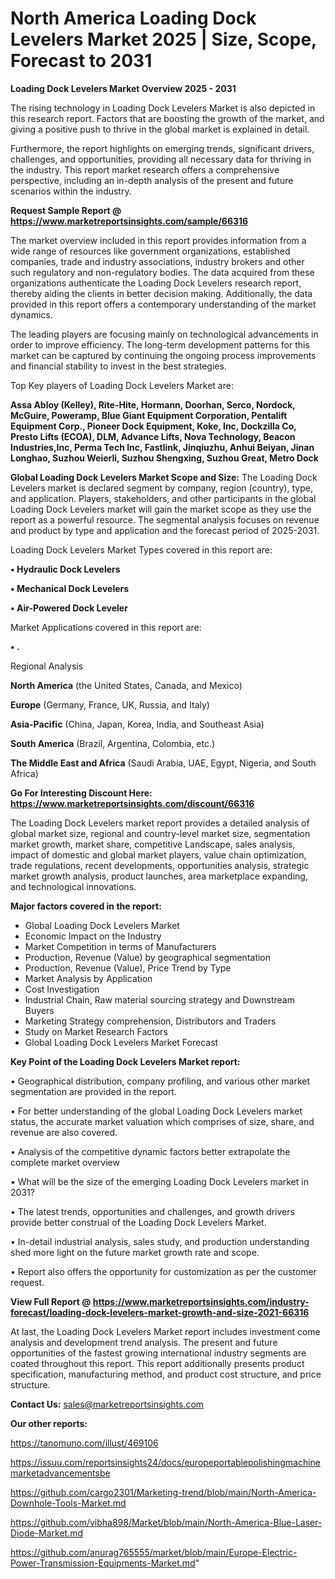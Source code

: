 # North America Loading Dock Levelers Market 2025 | Size, Scope, Forecast to 2031

<Strong> Loading Dock Levelers Market Overview 2025 - 2031</strong>

The rising technology in Loading Dock Levelers Market is also depicted in this research report. Factors that are boosting the growth of the market, and giving a positive push to thrive in the global market is explained in detail.

Furthermore, the report highlights on emerging trends, significant drivers, challenges, and opportunities, providing all necessary data for thriving in the industry. This report market research offers a comprehensive perspective, including an in-depth analysis of the present and future scenarios within the industry.

<strong>Request Sample Report @ <a href=https://www.marketreportsinsights.com/sample/66316>https://www.marketreportsinsights.com/sample/66316</a></strong>

The market overview included in this report provides information from a wide range of resources like government organizations, established companies, trade and industry associations, industry brokers and other such regulatory and non-regulatory bodies. The data acquired from these organizations authenticate the Loading Dock Levelers research report, thereby aiding the clients in better decision making. Additionally, the data provided in this report offers a contemporary understanding of the market dynamics.

The leading players are focusing mainly on technological advancements in order to improve efficiency. The long-term development patterns for this market can be captured by continuing the ongoing process improvements and financial stability to invest in the best strategies.

Top Key players of Loading Dock Levelers Market are:

<strong>Assa Abloy (Kelley), Rite-Hite, Hormann, Doorhan, Serco, Nordock, McGuire, Poweramp, Blue Giant Equipment Corporation, Pentalift Equipment Corp., Pioneer Dock Equipment, Koke, Inc, Dockzilla Co, Presto Lifts (ECOA), DLM, Advance Lifts, Nova Technology, Beacon Industries,Inc, Perma Tech Inc, Fastlink, Jinqiuzhu, Anhui Beiyan, Jinan Longhao, Suzhou Weierli, Suzhou Shengxing, Suzhou Great, Metro Dock</strong>

<strong><b>Global Loading Dock Levelers Market Scope and Size:</b></strong>
The Loading Dock Levelers market is declared segment by company, region (country), type, and application. Players, stakeholders, and other participants in the global Loading Dock Levelers market will gain the market scope as they use the report as a powerful resource. The segmental analysis focuses on revenue and product by type and application and the forecast period of 2025-2031.

Loading Dock Levelers Market Types covered in this report are:

<strong>• Hydraulic Dock Levelers

• Mechanical Dock Levelers

• Air-Powered Dock Leveler</strong>

Market Applications covered in this report are:

<strong>• .</strong> 

Regional Analysis

<strong>North America</strong> (the United States, Canada, and Mexico)

<strong>Europe</strong> (Germany, France, UK, Russia, and Italy)

<strong>Asia-Pacific</strong> (China, Japan, Korea, India, and Southeast Asia)

<strong>South America</strong> (Brazil, Argentina, Colombia, etc.)

<strong>The Middle East and Africa</strong> (Saudi Arabia, UAE, Egypt, Nigeria, and South Africa)

<strong>Go For Interesting Discount Here: <a href=https://www.marketreportsinsights.com/discount/66316>https://www.marketreportsinsights.com/discount/66316</a></strong>

The Loading Dock Levelers market report provides a detailed analysis of global market size, regional and country-level market size, segmentation market growth, market share, competitive Landscape, sales analysis, impact of domestic and global market players, value chain optimization, trade regulations, recent developments, opportunities analysis, strategic market growth analysis, product launches, area marketplace expanding, and technological innovations.

<strong><b>Major factors covered in the report:</b></strong>
<ul>
  <li>Global Loading Dock Levelers Market </li>
  <li>Economic Impact on the Industry</li>
  <li>Market Competition in terms of Manufacturers</li>
  <li>Production, Revenue (Value) by geographical segmentation</li>
  <li>Production, Revenue (Value), Price Trend by Type</li>
  <li>Market Analysis by Application</li>
  <li>Cost Investigation</li>
  <li>Industrial Chain, Raw material sourcing strategy and Downstream Buyers</li>
  <li>Marketing Strategy comprehension, Distributors and Traders</li>
  <li>Study on Market Research Factors</li>
  <li>Global Loading Dock Levelers Market Forecast</li>
</ul>

<strong><b>Key Point of the Loading Dock Levelers Market report:</b></strong>

• Geographical distribution, company profiling, and various other market segmentation are provided in the report.

• For better understanding of the global Loading Dock Levelers market status, the accurate market valuation which comprises of size, share, and revenue are also covered.

• Analysis of the competitive dynamic factors better extrapolate the complete market overview

• What will be the size of the emerging Loading Dock Levelers market in 2031?

• The latest trends, opportunities and challenges, and growth drivers provide better construal of the Loading Dock Levelers Market.

• In-detail industrial analysis, sales study, and production understanding shed more light on the future market growth rate and scope.

• Report also offers the opportunity for customization as per the customer request.

<strong><b>View Full Report @ <a href=https://www.marketreportsinsights.com/industry-forecast/loading-dock-levelers-market-growth-and-size-2021-66316>https://www.marketreportsinsights.com/industry-forecast/loading-dock-levelers-market-growth-and-size-2021-66316</a></b></strong>


At last, the Loading Dock Levelers Market report includes investment come analysis and development trend analysis. The present and future opportunities of the fastest growing international industry segments are coated throughout this report. This report additionally presents product specification, manufacturing method, and product cost structure, and price structure.

<strong>Contact Us:</strong>
sales@marketreportsinsights.com

<strong>Our other reports:</strong>

<a href=https://tanomuno.com/illust/469106>https://tanomuno.com/illust/469106</a>

<a href=https://issuu.com/reportsinsights24/docs/europeportablepolishingmachinemarketadvancementsbe>https://issuu.com/reportsinsights24/docs/europeportablepolishingmachinemarketadvancementsbe</a>

<a href=https://github.com/cargo2301/Marketing-trend/blob/main/North-America-Downhole-Tools-Market.md>https://github.com/cargo2301/Marketing-trend/blob/main/North-America-Downhole-Tools-Market.md</a>

<a href=https://github.com/vibha898/Market/blob/main/North-America-Blue-Laser-Diode-Market.md>https://github.com/vibha898/Market/blob/main/North-America-Blue-Laser-Diode-Market.md</a>

<a href=https://github.com/anurag765555/market/blob/main/Europe-Electric-Power-Transmission-Equipments-Market.md>https://github.com/anurag765555/market/blob/main/Europe-Electric-Power-Transmission-Equipments-Market.md</a>"
